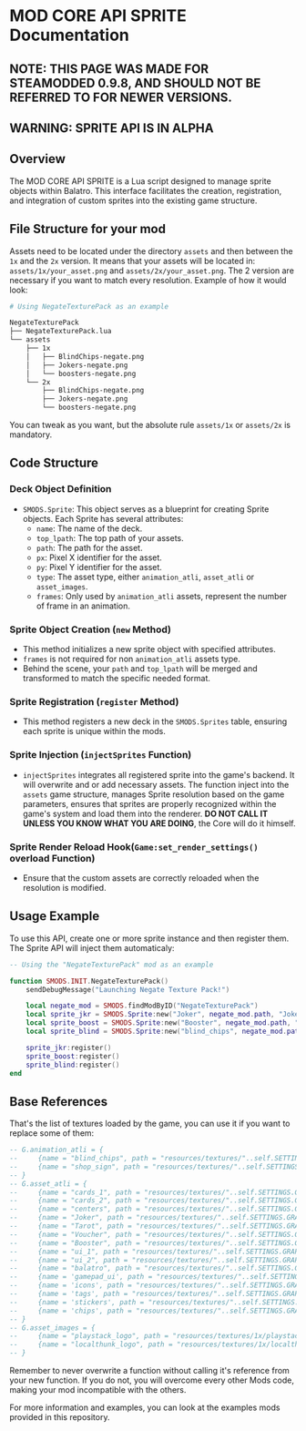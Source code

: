 # MOD CORE API SPRITE Documentation
## NOTE: THIS PAGE WAS MADE FOR STEAMODDED 0.9.8, AND SHOULD NOT BE REFERRED TO FOR NEWER VERSIONS.
## WARNING: SPRITE API IS IN ALPHA

## Overview
The MOD CORE API SPRITE is a Lua script designed to manage sprite objects within Balatro. This interface facilitates the creation, registration, and integration of custom sprites into the existing game structure.

## File Structure for your mod
Assets need to be located under the directory `assets` and then between the `1x` and the `2x` version. It means that your assets will be located in:
`assets/1x/your_asset.png` and `assets/2x/your_asset.png`. The 2 version are necessary if you want to match every resolution. Example of how it would look:
```bash
# Using NegateTexturePack as an example

NegateTexturePack
├── NegateTexturePack.lua
└── assets
    ├── 1x
    │   ├── BlindChips-negate.png
    │   ├── Jokers-negate.png
    │   └── boosters-negate.png
    └── 2x
        ├── BlindChips-negate.png
        ├── Jokers-negate.png
        └── boosters-negate.png
```
You can tweak as you want, but the absolute rule `assets/1x` or `assets/2x` is mandatory.

## Code Structure

### Deck Object Definition
- `SMODS.Sprite`: This object serves as a blueprint for creating Sprite objects. Each Sprite has several attributes:
  - `name`: The name of the deck.
  - `top_lpath`: The top path of your assets.
  - `path`: The path for the asset.
  - `px`: Pixel X identifier for the asset.
  - `py`: Pixel Y identifier for the asset.
  - `type`: The asset type, either `animation_atli`, `asset_atli` or `asset_images`.
  - `frames`: Only used by `animation_atli` assets, represent the number of frame in an animation.

### Sprite Object Creation (`new` Method)
- This method initializes a new sprite object with specified attributes.
- `frames` is not required for non `animation_atli` assets type.
- Behind the scene, your `path` and `top_lpath` will be merged and transformed to match the specific needed format.

### Sprite Registration (`register` Method)
- This method registers a new deck in the `SMODS.Sprites` table, ensuring each sprite is unique within the mods.

### Sprite Injection (`injectSprites` Function)
- `injectSprites` integrates all registered sprite into the game's backend. It will overwrite and or add necessary assets. The function inject into the `assets` game structure, manages Sprite resolution based on the game parameters, ensures that sprites are properly recognized within the game's system and load them into the renderer. **DO NOT CALL IT UNLESS YOU KNOW WHAT YOU ARE DOING**, the Core will do it himself. 

### Sprite Render Reload Hook(`Game:set_render_settings()` overload Function)
- Ensure that the custom assets are correctly reloaded when the resolution is modified.

## Usage Example
To use this API, create one or more sprite instance and then register them. The Sprite API will inject them automaticaly:
```lua
-- Using the "NegateTexturePack" mod as an example

function SMODS.INIT.NegateTexturePack()
    sendDebugMessage("Launching Negate Texture Pack!")

    local negate_mod = SMODS.findModByID("NegateTexturePack")
    local sprite_jkr = SMODS.Sprite:new("Joker", negate_mod.path, "Jokers-negate.png", 71, 95, "asset_atli")
    local sprite_boost = SMODS.Sprite:new("Booster", negate_mod.path, "boosters-negate.png", 71, 95, "asset_atli")
    local sprite_blind = SMODS.Sprite:new("blind_chips", negate_mod.path, "BlindChips-negate.png", 34, 34, "animation_atli", 21)

    sprite_jkr:register()
    sprite_boost:register()
    sprite_blind:register()
end
```

## Base References
That's the list of textures loaded by the game, you can use it if you want to replace some of them:
```lua
-- G.animation_atli = {
--     {name = "blind_chips", path = "resources/textures/"..self.SETTINGS.GRAPHICS.texture_scaling.."x/BlindChips.png",px=34,py=34, frames = 21},
--     {name = "shop_sign", path = "resources/textures/"..self.SETTINGS.GRAPHICS.texture_scaling.."x/ShopSignAnimation.png",px=113,py=57, frames = 4}
-- }
-- G.asset_atli = {
--     {name = "cards_1", path = "resources/textures/"..self.SETTINGS.GRAPHICS.texture_scaling.."x/8BitDeck.png",px=71,py=95},
--     {name = "cards_2", path = "resources/textures/"..self.SETTINGS.GRAPHICS.texture_scaling.."x/8BitDeck_opt2.png",px=71,py=95},
--     {name = "centers", path = "resources/textures/"..self.SETTINGS.GRAPHICS.texture_scaling.."x/Enhancers.png",px=71,py=95},
--     {name = "Joker", path = "resources/textures/"..self.SETTINGS.GRAPHICS.texture_scaling.."x/Jokers.png",px=71,py=95},
--     {name = "Tarot", path = "resources/textures/"..self.SETTINGS.GRAPHICS.texture_scaling.."x/Tarots.png",px=71,py=95},
--     {name = "Voucher", path = "resources/textures/"..self.SETTINGS.GRAPHICS.texture_scaling.."x/Vouchers.png",px=71,py=95},
--     {name = "Booster", path = "resources/textures/"..self.SETTINGS.GRAPHICS.texture_scaling.."x/boosters.png",px=71,py=95},
--     {name = "ui_1", path = "resources/textures/"..self.SETTINGS.GRAPHICS.texture_scaling.."x/ui_assets.png",px=18,py=18},
--     {name = "ui_2", path = "resources/textures/"..self.SETTINGS.GRAPHICS.texture_scaling.."x/ui_assets_opt2.png",px=18,py=18},
--     {name = "balatro", path = "resources/textures/"..self.SETTINGS.GRAPHICS.texture_scaling.."x/balatro.png",px=333,py=216},        
--     {name = 'gamepad_ui', path = "resources/textures/"..self.SETTINGS.GRAPHICS.texture_scaling.."x/gamepad_ui.png",px=32,py=32},
--     {name = 'icons', path = "resources/textures/"..self.SETTINGS.GRAPHICS.texture_scaling.."x/icons.png",px=66,py=66},
--     {name = 'tags', path = "resources/textures/"..self.SETTINGS.GRAPHICS.texture_scaling.."x/tags.png",px=34,py=34},
--     {name = 'stickers', path = "resources/textures/"..self.SETTINGS.GRAPHICS.texture_scaling.."x/stickers.png",px=71,py=95},
--     {name = 'chips', path = "resources/textures/"..self.SETTINGS.GRAPHICS.texture_scaling.."x/chips.png",px=29,py=29}
-- }
-- G.asset_images = {
--     {name = "playstack_logo", path = "resources/textures/1x/playstack-logo.png", px=1417,py=1417},
--     {name = "localthunk_logo", path = "resources/textures/1x/localthunk-logo.png", px=1390,py=560}
-- }

```

Remember to never overwrite a function without calling it's reference from your new function. If you do not, you will overcome every other Mods code, making your mod incompatible with the others.

For more information and examples, you can look at the examples mods provided in this repository. 
